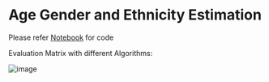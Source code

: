 # Age Gender and Ethnicity Estimation

Please refer [Notebook](https://github.com/NileshPranami/Emotion-age-and-ethnicity-Estimation/blob/master/Face_recognition_notebook.ipynb) for code

Evaluation Matrix with different Algorithms:

![image](https://user-images.githubusercontent.com/35900166/227464306-38084065-87e7-4812-837e-ba9064e48d8a.png)

